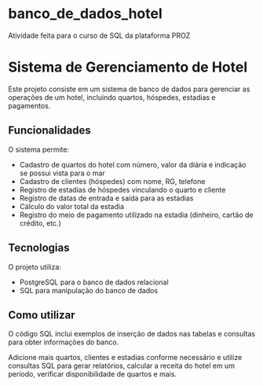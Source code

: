# banco_de_dados_hotel
Atividade feita para o curso de SQL da plataforma PROZ 
# Sistema de Gerenciamento de Hotel

Este projeto consiste em um sistema de banco de dados para gerenciar as operações de um hotel, incluindo quartos, hóspedes, estadias e pagamentos.

## Funcionalidades

O sistema permite:

- Cadastro de quartos do hotel com número, valor da diária e indicação se possui vista para o mar
- Cadastro de clientes (hóspedes) com nome, RG, telefone
- Registro de estadias de hóspedes vinculando o quarto e cliente
- Registro de datas de entrada e saída para as estadias
- Cálculo do valor total da estadia
- Registro do meio de pagamento utilizado na estadia (dinheiro, cartão de crédito, etc.)

## Tecnologias

O projeto utiliza:

- PostgreSQL para o banco de dados relacional
- SQL para manipulação do banco de dados

## Como utilizar

O código SQL inclui exemplos de inserção de dados nas tabelas e consultas para obter informações do banco.

Adicione mais quartos, clientes e estadias conforme necessário e utilize consultas SQL para gerar relatórios, calcular a receita do hotel em um período, verificar disponibilidade de quartos e mais.
